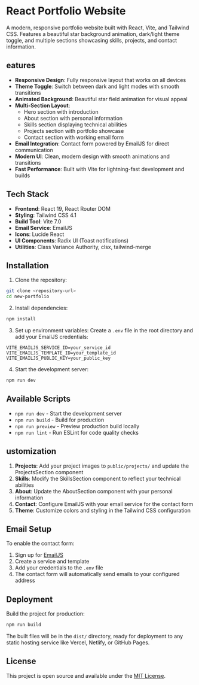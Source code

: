 # React Portfolio Website

A modern, responsive portfolio website built with React, Vite, and Tailwind CSS. Features a beautiful star background animation, dark/light theme toggle, and multiple sections showcasing skills, projects, and contact information.

## eatures

- **Responsive Design**: Fully responsive layout that works on all devices
- **Theme Toggle**: Switch between dark and light modes with smooth transitions
- **Animated Background**: Beautiful star field animation for visual appeal
- **Multi-Section Layout**: 
  - Hero section with introduction
  - About section with personal information
  - Skills section displaying technical abilities
  - Projects section with portfolio showcase
  - Contact section with working email form
- **Email Integration**: Contact form powered by EmailJS for direct communication
- **Modern UI**: Clean, modern design with smooth animations and transitions
- **Fast Performance**: Built with Vite for lightning-fast development and builds

## Tech Stack

- **Frontend**: React 19, React Router DOM
- **Styling**: Tailwind CSS 4.1
- **Build Tool**: Vite 7.0
- **Email Service**: EmailJS
- **Icons**: Lucide React
- **UI Components**: Radix UI (Toast notifications)
- **Utilities**: Class Variance Authority, clsx, tailwind-merge

## Installation

1. Clone the repository:
```bash
git clone <repository-url>
cd new-portfolio
```

2. Install dependencies:
```bash
npm install
```

3. Set up environment variables:
Create a `.env` file in the root directory and add your EmailJS credentials:
```env
VITE_EMAILJS_SERVICE_ID=your_service_id
VITE_EMAILJS_TEMPLATE_ID=your_template_id
VITE_EMAILJS_PUBLIC_KEY=your_public_key
```

4. Start the development server:
```bash
npm run dev
```

## Available Scripts

- `npm run dev` - Start the development server
- `npm run build` - Build for production
- `npm run preview` - Preview production build locally
- `npm run lint` - Run ESLint for code quality checks


## ustomization

1. **Projects**: Add your project images to `public/projects/` and update the ProjectsSection component
2. **Skills**: Modify the SkillsSection component to reflect your technical abilities
3. **About**: Update the AboutSection component with your personal information
4. **Contact**: Configure EmailJS with your email service for the contact form
5. **Theme**: Customize colors and styling in the Tailwind CSS configuration

## Email Setup

To enable the contact form:

1. Sign up for [EmailJS](https://www.emailjs.com/)
2. Create a service and template
3. Add your credentials to the `.env` file
4. The contact form will automatically send emails to your configured address

## Deployment

Build the project for production:

```bash
npm run build
```

The built files will be in the `dist/` directory, ready for deployment to any static hosting service like Vercel, Netlify, or GitHub Pages.

## License

This project is open source and available under the [MIT License](LICENSE).
